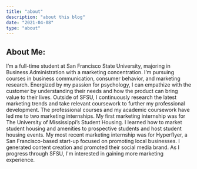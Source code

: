 ```yaml
---
title: "about"
description: "about this blog"
date: "2021-04-08"
type: "about"
---
```


## About Me:

I’m a full-time student at San Francisco State University, majoring in Business Administration with a marketing concentration. I’m pursuing courses in business communication, consumer behavior, and marketing research. Energized by my passion for psychology, I can empathize with the customer by understanding their needs and how the product can bring value to their lives. Outside of SFSU, I continuously research the latest marketing trends and take relevant coursework to further my professional development. The professional courses and my academic coursework have led me to two marketing internships. My first marketing internship was for The University of Mississippi’s Student Housing. I learned how to market student housing and amenities to prospective students and host student housing events. My most recent marketing internship was for Hyperflyer, a San Francisco-based start-up focused on promoting local businesses. I generated content creation and promoted their social media brand. As I progress through SFSU, I'm interested in gaining more marketing experience.
